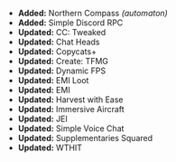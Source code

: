 - **Added:** Northern Compass _(automaton)_
- **Added:** Simple Discord RPC
- **Updated:** CC: Tweaked
- **Updated:** Chat Heads
- **Updated:** Copycats+
- **Updated:** Create: TFMG
- **Updated:** Dynamic FPS
- **Updated:** EMI Loot
- **Updated:** EMI
- **Updated:** Harvest with Ease
- **Updated:** Immersive Aircraft
- **Updated:** JEI
- **Updated:** Simple Voice Chat
- **Updated:** Supplementaries Squared
- **Updated:** WTHIT